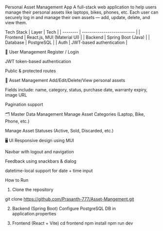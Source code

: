 Personal Asset Management App
A full-stack web application to help users manage their personal assets like laptops, bikes, phones, etc.
Each user can securely log in and manage their own assets — add, update, delete, and view them.


 Tech Stack
| Layer    | Tech                        |
| -------- | --------------------------- |
| Frontend | React.js, MUI (Material UI) |
| Backend  | Spring Boot (Java)          |
| Database | PostgreSQL                  |
| Auth     | JWT-based authentication    |



👤 User Management
Register / Login

JWT token-based authentication

Public & protected routes

💼 Asset Management
Add/Edit/Delete/View personal assets

Fields include: name, category, status, purchase date, warranty expiry, image URL

Pagination support

🗂️ Master Data Management
Manage Asset Categories (Laptop, Bike, Phone, etc.)

Manage Asset Statuses (Active, Sold, Discarded, etc.)

🖥️ UI
Responsive design using MUI

Navbar with logout and navigation

Feedback using snackbars & dialog

datetime-local support for date + time input



 How to Run
1. Clone the repository

git clone https://github.com/Prasanth-777/Asset-Mangement.git


2. Backend (Spring Boot)
Configure PostgreSQL DB in application.properties


3. Frontend (React + Vite)
cd frontend
npm install
npm run dev
